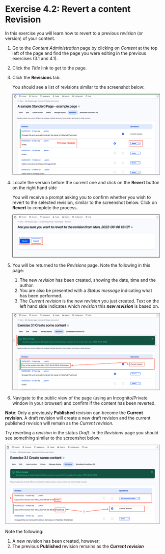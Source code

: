 # Exercise 4.2: Revert a content Revision

In this exercise you will learn how to revert to a previous _revision_ \(or version\) of your content.

1. Go to the _Content Administration_ page by clicking on _Content_ at the top left of the page and find the page you were editing in the previous exercises (3.1 and 4.1).
2. Click the _Title_ link to get to the page.
3. Click the **Revisions** tab.

    You should see a list of revisions similar to the screenshot below:
        
    ![Image of Revisions tab](../.gitbook/assets/Ex-4-2-Revert-1.png)
    
4. Locate the version before the current one and click on the **Revert** button on the right hand side

    You will receive a prompt asking you to confirm whether you wish to revert to the selected revision, similar to the screenshot below. Click on **Revert** to complete the process.
        
    ![Image of confirmation prompt](../.gitbook/assets/Ex-4-2-Revert-2.png)
    
5. You will be returned to the _Revisions_ page. Note the following in this page:
	1. The new _revision_ has been created, showing the date, time and the author.
	2. You are also be presented with a _Status message_ indicating what has been performed.
	3. The _Current revision_ is the new _revision_ you just created. Text on the left hand side indicates which _revision_ this **_new revision_** is based on.

    ![Image of Revisions tab](../.gitbook/assets/Ex-4-2-Revert-3.png)

6. Navigate to the public view of the page \(using an Incognito/Private window in your browser\) and confirm if the content has been reverted.

**Note**: Only a previously **Published** revision can become the **Current revision**. A draft revision will create a new draft revision and the current published revision will remain as the _Current revision_.

Try reverting a _revision_ in the status _Draft_. In the _Revisions_ page you should see something similar to the screenshot below: 

![Image of Revisions tab](../.gitbook/assets/Ex-4-2-Revert-4.png)

Note the following:

1. A new revision has been created, however;
2. The previous **Published** revision remains as the **_Current revision_**
